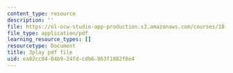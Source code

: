 ```yaml
---
content_type: resource
description: ''
file: https://ol-ocw-studio-app-production.s3.amazonaws.com/courses/18-03sc-differential-equations-fall-2011/ea82cc0404b924fdcdb6863f1882f8e4_hEtWqTPPXuc.pdf
file_type: application/pdf
learning_resource_types: []
resourcetype: Document
title: 3play pdf file
uid: ea82cc04-04b9-24fd-cdb6-863f1882f8e4
---
```

